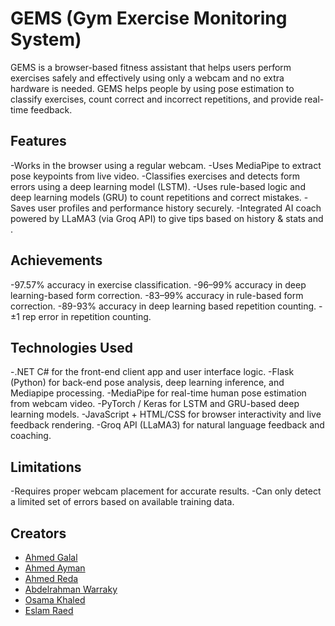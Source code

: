# GEMS (Gym Exercise Monitoring System)

GEMS is a browser-based fitness assistant that helps users perform exercises safely and effectively using only a webcam and no extra hardware is needed. GEMS helps people by using pose estimation to classify exercises, count correct and incorrect repetitions, and provide real-time feedback.

## Features

-Works in the browser using a regular webcam.
-Uses MediaPipe to extract pose keypoints from live video.
-Classifies exercises and detects form errors using a deep learning model (LSTM).
-Uses rule-based logic and deep learning models (GRU) to count repetitions and correct mistakes.
-Saves user profiles and performance history securely.
-Integrated AI coach powered by LLaMA3 (via Groq API) to give tips based on history & stats and .


## Achievements

-97.57% accuracy in exercise classification.
-96–99% accuracy in deep learning-based form correction.
-83–99% accuracy in rule-based form correction.
-89-93% accuracy in deep learning based repetition counting.
-±1 rep error in repetition counting.


## Technologies Used
-.NET C# for the front-end client app and user interface logic.
-Flask (Python) for back-end pose analysis, deep learning inference, and Mediapipe processing.
-MediaPipe for real-time human pose estimation from webcam video.
-PyTorch / Keras for LSTM and GRU-based deep learning models.
-JavaScript + HTML/CSS for browser interactivity and live feedback rendering.
-Groq API (LLaMA3) for natural language feedback and coaching.

## Limitations

-Requires proper webcam placement for accurate results.
-Can only detect a limited set of errors based on available training data.

## Creators 

- [Ahmed Galal](https://github.com/1AhmedGalal)
- [Ahmed Ayman](https://github.com/AhmedAymanMo)
- [Ahmed Reda](https://github.com/ahmedredaooooo)
- [Abdelrahman Warraky](https://github.com/0Abdelrahman1)
- [Osama Khaled](https://github.com)
- [Eslam Raed](https://github.com)
